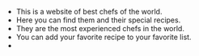 -   This is a website of best chefs of the world.
-   Here you can find them and their special recipes.
-   They are the most experienced chefs in the world.
-   You can add your favorite recipe to your favorite list.
-
